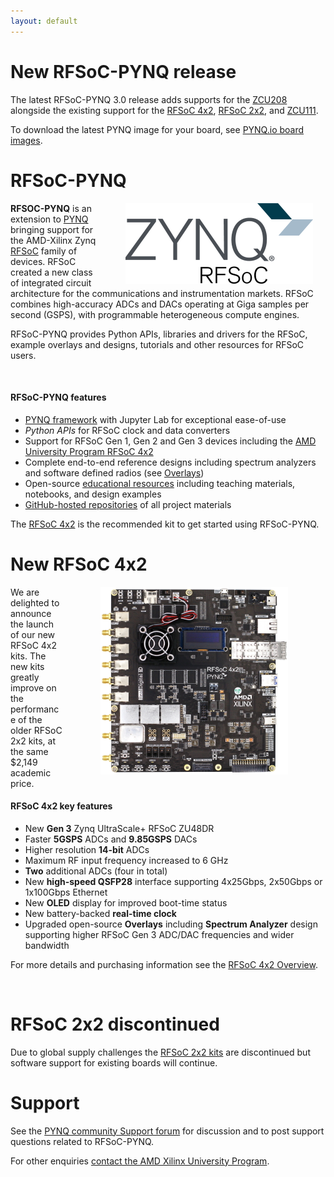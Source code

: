 ```yaml
---
layout: default
---
```


# New RFSoC-PYNQ release

The latest RFSoC-PYNQ 3.0 release adds supports for the [ZCU208](https://www.xilinx.com/products/boards-and-kits/zcu208.html) alongside the existing support for the [RFSoC 4x2](./rfsoc_4x2_overview.html), [RFSoC 2x2](rfsoc_2x2_overview.html), and [ZCU111](https://www.xilinx.com/products/boards-and-kits/zcu111.html). 

To download the latest PYNQ image for your board, see [PYNQ.io board images](http://www.pynq.io/board).

# RFSoC-PYNQ

<img alt="" style="float: right; margin: 0px 20px 0px 40px"  src="./images/xilinx-zynq-rfsoc-color-rgb-logo.png">

**RFSOC-PYNQ** is an extension to [PYNQ](http://www.pynq.io/) bringing support for the AMD-Xilinx Zynq [RFSoC](https://www.xilinx.com/products/silicon-devices/soc/rfsoc.html) family of devices. RFSoC created a new class of integrated circuit architecture for the communications and instrumentation markets. RFSoC combines high-accuracy ADCs and DACs operating at Giga samples per second (GSPS), with programmable heterogeneous compute engines.

RFSoC-PYNQ provides Python APIs, libraries and drivers for the RFSoC, example overlays and designs, tutorials and other resources for RFSoC users. 

<br class="imgbr"/>

#### RFSoC-PYNQ features

* [PYNQ framework](http://www.pynq.io) with Jupyter Lab for exceptional ease-of-use
* *Python APIs* for RFSoC clock and data converters 
* Support for RFSoC Gen 1, Gen 2 and Gen 3 devices including the [AMD University Program RFSoC 4x2](rfsoc_4x2_overview.md)
* Complete end-to-end reference designs including spectrum analyzers and software defined radios (see [Overlays](overlays.html))
* Open-source [educational resources](educational_resources.html) including teaching materials, notebooks, and design examples
* [GitHub-hosted repositories](https://github.com/Xilinx/RFSoC4x2-PYNQ) of all project materials
  
The [RFSoC 4x2](rfsoc_4x2_overview.html) is the recommended kit to get started using RFSoC-PYNQ.


# New RFSoC 4x2
<a href="./rfsoc_4x2_overview.html"><img alt ="RFSoC 4x2" style="float: right; margin: 0px 60px 0px 60px" src="./images/rfsoc4x2.png"></a>

We are delighted to announce the launch of our new RFSoC 4x2 kits. The new kits greatly improve on
the performance of the older RFSoC 2x2 kits, at the same $2,149 academic price. 

#### RFSoC 4x2 key features

* New **Gen 3** Zynq UltraScale+ RFSoC ZU48DR
* Faster **5GSPS** ADCs and **9.85GSPS** DACs
* Higher resolution **14-bit** ADCs
* Maximum RF input frequency increased to 6 GHz
* **Two** additional ADCs (four in total)
* New **high-speed QSFP28** interface supporting 4x25Gbps, 2x50Gbps or 1x100Gbps Ethernet 
* New **OLED** display for improved boot-time status
* New battery-backed **real-time clock**
* Upgraded open-source **Overlays** including **Spectrum Analyzer** design supporting higher RFSoC Gen 3 ADC/DAC frequencies and wider bandwidth

For more details and purchasing information see the [RFSoC 4x2 Overview](rfsoc_4x2_overview.html).

<br class="imgbr"/>

# RFSoC 2x2 discontinued

Due to global supply challenges the [RFSoC 2x2  kits](rfsoc_2x2_overview.html) are discontinued but software support for existing boards will continue.


# Support 

See the [PYNQ community Support forum](https://discuss.pynq.io/) for discussion and to post support questions related to RFSoC-PYNQ. 

For other enquiries [contact the AMD Xilinx University Program](mailto:xup@xilinx.com).
